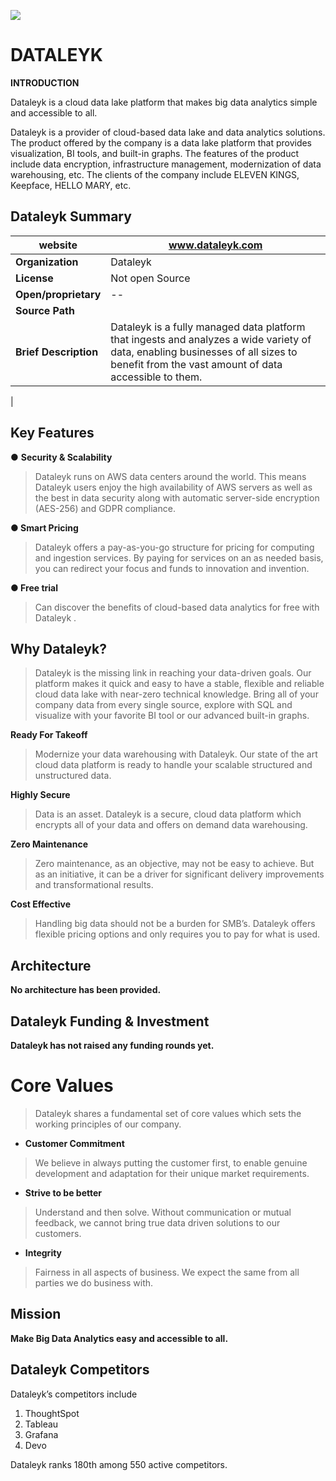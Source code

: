 ﻿

![](https://lh3.googleusercontent.com/d/1L-gn9NelXv0ON01e7uyTSQbWIYyjxc9X?authuser=0)
# DATALEYK

**INTRODUCTION**

Dataleyk is a cloud data lake platform that makes big data analytics simple and accessible to all.

Dataleyk is a provider of cloud-based data lake and data analytics solutions. The product offered by the company is a data lake platform that provides visualization, BI tools, and built-in graphs. The features of the product include data encryption, infrastructure management, modernization of data warehousing, etc. The clients of the company include ELEVEN KINGS, Keepface, HELLO MARY, etc.


## ****Dataleyk Summary****

| website |www.dataleyk.com  |
|--|--|
|**Organization**  | Dataleyk |
|**License**  | Not open Source |
|**Open/proprietary**|--|
|**Source Path**  |  |
| **Brief Description** | Dataleyk is a fully managed data platform that ingests and analyzes a wide variety of data, enabling businesses of all sizes to benefit from the vast amount of data accessible to them.
 |








## Key Features

●	**Security & Scalability**

>   Dataleyk runs on AWS data centers around the world. This means
  > Dataleyk users enjoy the high availability of AWS servers as well as
> the best in data security along with automatic server-side encryption
> (AES-256) and GDPR compliance.

**●	Smart Pricing**

> Dataleyk offers a pay-as-you-go structure for pricing for computing
> and ingestion services. By paying for services on an as needed basis,
> you can redirect your focus and funds to innovation and invention.

**●	Free trial**

>  Can discover the benefits of cloud-based data analytics for free with
> Dataleyk .



## Why Dataleyk?


> Dataleyk is the missing link in reaching your data-driven goals. Our
> platform makes it quick and easy to have a stable, flexible and
> reliable cloud data lake with near-zero technical knowledge. Bring all
> of your company data from every single source, explore with SQL and
> visualize with your favorite BI tool or our advanced built-in graphs.

**Ready For Takeoff**

> Modernize your data warehousing with Dataleyk. Our state of the art
> cloud data platform is ready to handle your scalable structured and
> unstructured data.

**Highly Secure**

> Data is an asset. Dataleyk is a secure, cloud data platform which
> encrypts all of your data and offers on demand data warehousing.

**Zero Maintenance**

> Zero maintenance, as an objective, may not be easy to achieve. But as
> an initiative, it can be a driver for significant delivery
> improvements and transformational results.

**Cost Effective**

> Handling big data should not be a burden for SMB’s. Dataleyk offers
> flexible pricing options and only requires you to pay for what is
> used.

## Architecture
 

 **No architecture has been provided.**

   

## Dataleyk Funding & Investment

**Dataleyk has not raised any funding rounds yet.**


# Core Values

> Dataleyk shares a fundamental set of core values which sets the
> working principles of our company.


 - **Customer Commitment**


> We believe in always putting the customer first, to enable genuine
> development and adaptation for their unique market requirements.

 - **Strive to be better**

> Understand and then solve. Without communication or mutual feedback,
> we cannot bring true data driven solutions to our customers.

 - **Integrity**

> Fairness in all aspects of business. We expect the same from all
> parties we do business with.

## Mission

**Make Big Data Analytics easy and accessible to all.**

## Dataleyk Competitors

Dataleyk’s competitors include

 1. ThoughtSpot
 2. Tableau
 3. Grafana
1. Devo

   
Dataleyk ranks 180th among 550 active competitors.




